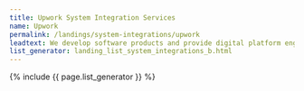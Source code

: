 ```yaml
---
title: Upwork System Integration Services
name: Upwork
permalink: /landings/system-integrations/upwork
leadtext: We develop software products and provide digital platform engineering services in across Australia, New Zeland and Asia
list_generator: landing_list_system_integrations_b.html
---
```

{% include {{ page.list_generator }} %}